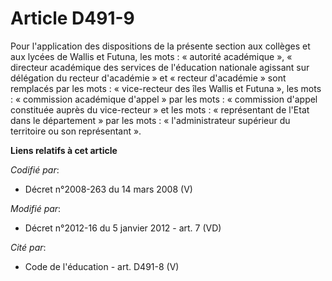 # Article D491-9

Pour l'application des dispositions de la présente section aux collèges et aux lycées de Wallis et Futuna, les mots :
« autorité académique », «   directeur académique des services de l'éducation nationale agissant sur délégation du recteur
d'académie » et « recteur d'académie » sont remplacés par les mots : « vice-recteur des îles Wallis et Futuna », les mots :
« commission académique d'appel » par les mots : « commission d'appel constituée auprès du vice-recteur » et les mots :
« représentant de l'Etat dans le département » par les mots : « l'administrateur supérieur du territoire ou son
représentant ».

**Liens relatifs à cet article**

_Codifié par_:

  - Décret n°2008-263 du 14 mars 2008 (V)

_Modifié par_:

  - Décret n°2012-16 du 5 janvier 2012 - art. 7 (VD)

_Cité par_:

  - Code de l'éducation - art. D491-8 (V)
